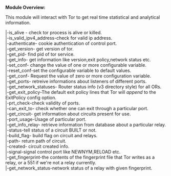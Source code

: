 **Module Overview:**

This module will interact with Tor to get real time statistical and analytical information.

|-is_alive - check tor process is alive or killed.<br/>
|-is_valid_ipv4_address-check for valid ip address.<br/>
|-authenticate- cookie authentication of control port.<br/>
|-get_version- get version of tor. <br/>
|-get_pid- find pid of tor service.<br/>
|-get_info- get information like version,exit policy,network status etc.<br/>
|-set_conf- change the value of one or more configurable variable.<br/>
|-reset_conf-set the configurable variable to default values.<br/>
|-get_conf- Request the value of zero or more configuration variable.<br/>
|-get_ports- retreive informations about listeners of different ports.<br/>
|-get_network_statuses- Router status info (v3 directory style) for all ORs.<br/>
|-get_exit_policy-The default exit policy lines that Tor will *append* to the ExitPolicy config option.<br/>
|-prt_check-check validity of ports.<br/>
|-can_exit_to- check whether one can exit through a particular port.<br/>
|-get_circuit- get information about circuits present for use.<br/>
|-port_usage-Usage of particular port.<br/>
|-get_info_relay- retrieve information from database about a particular relay.<br/>
|-status-tell status of a circuit BUILT or not.<br/>
|-build_flag- build flag on circuit and relays.<br/>
|-path- return path of circuit.<br/>
|-created- circuit created info.<br/>
|-signal-signal control port like NEWNYM,RELOAD etc.<br/>
|-get_fingerprint-the contents of the fingerprint file that Tor writes as a relay, or a 551 if we're not a relay currently.<br/>
|-get_network_status-network status of a relay with given fingerprint.<br/>

